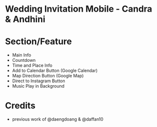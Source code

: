 # Wedding Invitation Mobile - Candra & Andhini


# Section/Feature

- Main Info
- Countdown
- Time and Place Info
- Add to Calendar Button (Google Calendar)
- Map Direction Button (Google Map)
- Direct to Instagram Button
- Music Play in Background

# Credits
- previous work of @daengdoang & @daffan10